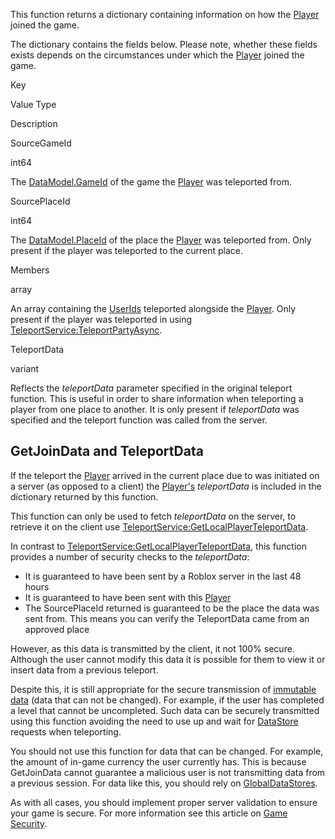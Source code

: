 This function returns a dictionary containing information on how the [Player](https://developer.roblox.com/en-us/api-reference/class/Player) joined the game.

The dictionary contains the fields below. Please note, whether these fields exists depends on the circumstances under which the [Player](https://developer.roblox.com/en-us/api-reference/class/Player) joined the game.

Key

Value Type

Description

SourceGameId

int64

The [DataModel.GameId](https://developer.roblox.com/en-us/api-reference/property/DataModel/GameId) of the game the [Player](https://developer.roblox.com/en-us/api-reference/class/Player) was teleported from.

SourcePlaceId

int64

The [DataModel.PlaceId](https://developer.roblox.com/en-us/api-reference/property/DataModel/PlaceId) of the place the [Player](https://developer.roblox.com/en-us/api-reference/class/Player) was teleported from. Only present if the player was teleported to the current place.

Members

array

An array containing the [UserIds](https://developer.roblox.com/en-us/api-reference/property/Player/UserId) teleported alongside the [Player](https://developer.roblox.com/en-us/api-reference/class/Player). Only present if the player was teleported in using [TeleportService:TeleportPartyAsync](https://developer.roblox.com/en-us/api-reference/function/TeleportService/TeleportPartyAsync).

TeleportData

variant

Reflects the _teleportData_ parameter specified in the original teleport function. This is useful in order to share information when teleporting a player from one place to another. It is only present if _teleportData_ was specified and the teleport function was called from the server.

GetJoinData and TeleportData
----------------------------

If the teleport the [Player](https://developer.roblox.com/en-us/api-reference/class/Player) arrived in the current place due to was initiated on a server (as opposed to a client) the [Player's](https://developer.roblox.com/en-us/api-reference/class/Player) _teleportData_ is included in the dictionary returned by this function.

This function can only be used to fetch _teleportData_ on the server, to retrieve it on the client use [TeleportService:GetLocalPlayerTeleportData](https://developer.roblox.com/en-us/api-reference/function/TeleportService/GetLocalPlayerTeleportData).

In contrast to [TeleportService:GetLocalPlayerTeleportData](https://developer.roblox.com/en-us/api-reference/function/TeleportService/GetLocalPlayerTeleportData), this function provides a number of security checks to the _teleportData_:

*   It is guaranteed to have been sent by a Roblox server in the last 48 hours
*   It is guaranteed to have been sent with this [Player](https://developer.roblox.com/en-us/api-reference/class/Player)
*   The SourcePlaceId returned is guaranteed to be the place the data was sent from. This means you can verify the TeleportData came from an approved place

However, as this data is transmitted by the client, it not 100% secure. Although the user cannot modify this data it is possible for them to view it or insert data from a previous teleport.

Despite this, it is still appropriate for the secure transmission of [immutable data](https://en.wikipedia.org/wiki/Immutable_object) (data that can not be changed). For example, if the user has completed a level that cannot be uncompleted. Such data can be securely transmitted using this function avoiding the need to use up and wait for [DataStore](https://developer.roblox.com/en-us/api-reference/class/GlobalDataStore) requests when teleporting.

You should not use this function for data that can be changed. For example, the amount of in-game currency the user currently has. This is because GetJoinData cannot guarantee a malicious user is not transmitting data from a previous session. For data like this, you should rely on [GlobalDataStores](https://developer.roblox.com/en-us/api-reference/class/GlobalDataStore).

As with all cases, you should implement proper server validation to ensure your game is secure. For more information see this article on [Game Security](https://developer.roblox.com/en-us/articles/Game-Security).